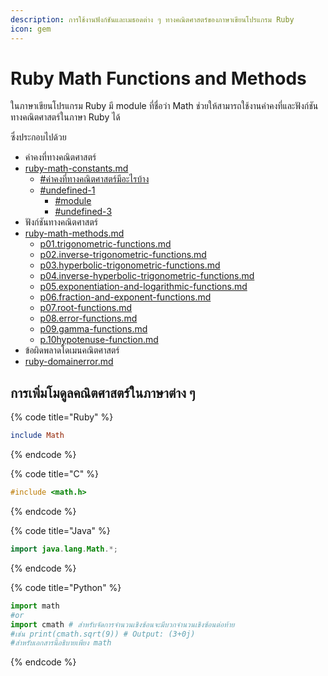 ```yaml
---
description: การใช้งานฟังก์ชันและเมธอดต่าง ๆ ทางคณิตศาสตร์ของภาษาเขียนโปรแกรม Ruby
icon: gem
---
```


# Ruby Math Functions and Methods

ในภาษาเขียนโปรแกรม Ruby มี module ที่ชื่อว่า Math ช่วยให้สามารถใช้งานค่าคงที่และฟังก์ชันทางคณิตศาสตร์ในภาษา Ruby ได้

ซึ่งประกอบไปด้วย

* ค่าคงที่ทางคณิตศาสตร์
* [ruby-math-constants.md](ruby-math-functions-and-methods/ruby-math-constants.md "mention")
  * [#ค่าคงที่ทางคณิตศาสตร์มีอะไรบ้าง](ruby-math-functions-and-methods/ruby-math-constants.md#undefined "mention")
  * [#undefined-1](ruby-math-functions-and-methods/ruby-math-constants.md#undefined-1 "mention")
    * [#module](ruby-math-functions-and-methods/ruby-math-constants.md#module "mention")
    * [#undefined-3](ruby-math-functions-and-methods/ruby-math-constants.md#undefined-3 "mention")
* ฟังก์ชันทางคณิตศาสตร์
* [ruby-math-methods.md](ruby-math-functions-and-methods/ruby-math-methods.md "mention")
  * [p01.trigonometric-functions.md](ruby-math-functions-and-methods/ruby-math-methods-1/p01.trigonometric-functions.md "mention")
  * [p02.inverse-trigonometric-functions.md](ruby-math-functions-and-methods/ruby-math-methods-1/p02.inverse-trigonometric-functions.md "mention")
  * [p03.hyperbolic-trigonometric-functions.md](ruby-math-functions-and-methods/ruby-math-methods-1/p03.hyperbolic-trigonometric-functions.md "mention")
  * [p04.inverse-hyperbolic-trigonometric-functions.md](ruby-math-functions-and-methods/ruby-math-methods-1/p04.inverse-hyperbolic-trigonometric-functions.md "mention")
  * [p05.exponentiation-and-logarithmic-functions.md](ruby-math-functions-and-methods/ruby-math-methods-1/p05.exponentiation-and-logarithmic-functions.md "mention")
  * [p06.fraction-and-exponent-functions.md](ruby-math-functions-and-methods/ruby-math-methods-1/p06.fraction-and-exponent-functions.md "mention")
  * [p07.root-functions.md](ruby-math-functions-and-methods/ruby-math-methods-1/p07.root-functions.md "mention")
  * [p08.error-functions.md](ruby-math-functions-and-methods/ruby-math-methods-1/p08.error-functions.md "mention")
  * [p09.gamma-functions.md](ruby-math-functions-and-methods/ruby-math-methods-1/p09.gamma-functions.md "mention")
  * [p.10hypotenuse-function.md](ruby-math-functions-and-methods/ruby-math-methods-1/p.10hypotenuse-function.md "mention")
* ข้อผิดพลาดโดเมนคณิตศาสตร์
* [ruby-domainerror.md](ruby-math-functions-and-methods/ruby-domainerror.md "mention")

## การเพิ่มโมดูลคณิตศาสตร์ในภาษาต่าง ๆ

{% code title="Ruby" %}
```ruby
include Math
```
{% endcode %}

{% code title="C" %}
```c
#include <math.h>
```
{% endcode %}

{% code title="Java" %}
```java
import java.lang.Math.*;
```
{% endcode %}

{% code title="Python" %}
```python
import math
#or
import cmath # สำหรับจัดการจำนวนเชิงซ้อนจะมีบวกจำนวนเชิงซ้อนต่อท้าย 
#เช่น print(cmath.sqrt(9)) # Output: (3+0j)
#สำหรับเอกสารนี้อธิบายเพียง math
```
{% endcode %}
